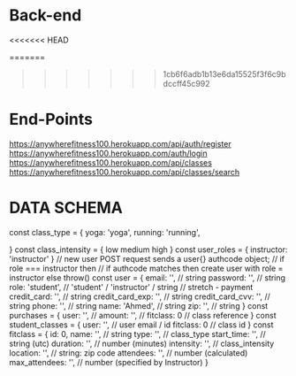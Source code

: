 # Back-end

<<<<<<< HEAD

=======
>>>>>>> 1cb6f6adb1b13e6da15525f3f6c9bdccff45c992
# End-Points
https://anywherefitness100.herokuapp.com/api/auth/register
https://anywherefitness100.herokuapp.com/auth/login
https://anywherefitness100.herokuapp.com/api/classes
https://anywherefitness100.herokuapp.com/api/classes/search


# DATA SCHEMA
const class_type = {
  yoga: 'yoga',
  running: 'running',
  
}
const class_intensity = {
    low
 medium
 high
}
const user_roles = {
  instructor: 'instructor'
}
// new user POST request sends a user{} authcode object;
// if role === instructor then
// if authcode matches then create user with role = instructor else throw()
const user = {
  email: '', // string
  password: '', // string
  role: 'student', // 'student' / 'instructor' / string
  // stretch - payment
  credit_card: '', // string
  credit_card_exp: '', // string
  credit_card_cvv: '', // string
  phone: '', // string
  name: 'Ahmed', // string
  zip: '', // string
}
const purchases = {
  user: '', //
  amount: '', //
  fitclass: 0 // class reference
}
const student_classes = {
  user: '', // user email / id
  fitclass: 0 // class id
}
const fitclass = {
  id: 0,
  name: '', // string
  type: '', // class_type
  start_time: '', // string (utc)
  duration: '', // number (minutes)
  intensity: '', // class_intensity
  location: '', // string: zip code
  attendees: '', // number (calculated)
  max_attendees: '', // number (specified by Instructor)
}